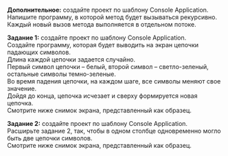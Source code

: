**Дополнительное:** создайте проект по шаблону Console Application.  
Напишите программу, в которой метод будет вызываться рекурсивно.  
Каждый новый вызов метода выполняется в отдельном потоке.  

**Задание 1:** создайте проект по шаблону Console Application.  
Создайте программу, которая будет выводить на экран цепочки падающих символов.  
Длина каждой цепочки задается случайно.  
Первый символ цепочки – белый, второй символ – светло-зеленый, остальные символы темно-зеленые.  
Во время падения цепочки, на каждом шаге, все символы меняют свое значение.  
Дойдя до конца, цепочка исчезает и сверху формируется новая цепочка.  
Смотрите ниже снимок экрана, представленный как образец.  

**Задание 2:** создайте проект по шаблону Console Application.  
Расширьте задание 2, так, чтобы в одном столбце одновременно могло быть две цепочки символов.  
Смотрите ниже снимок экрана, представленный как образец.   
